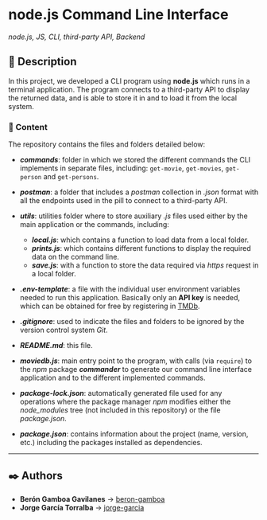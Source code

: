 # node.js Command Line Interface

_node.js, JS, CLI, third-party API, Backend_

## 📔 Description

In this project, we developed a CLI program using **node.js** which runs in a terminal application. The program connects to a third-party API to display the returned data, and is able to store it in and to load it from the local system.

### 📂 Content

The repository contains the files and folders detailed below:

- **_commands_**: folder in which we stored the different commands the CLI implements in separate files, including: `get-movie`, `get-movies`, `get-person` and `get-persons`.

- **_postman_**: a folder that includes a _postman_ collection in _.json_ format with all the endpoints used in the pill to connect to a third-party API.

- **_utils_**: utilities folder where to store auxiliary _.js_ files used either by the main application or the commands, including:

  - **_local.js_**: which contains a function to load data from a local folder.
  - **_prints.js_**: which contains different functions to display the required data on the command line.
  - **_save.js_**: with a function to store the data required via _https_ request in a local folder.

- **_.env-template_**: a file with the individual user environment variables needed to run this application. Basically only an **API key** is needed, which can be obtained for free by registering in [TMDb](https://www.themoviedb.org).

- **_.gitignore_**: used to indicate the files and folders to be ignored by the version control system _Git_.

- **_README.md_**: this file.

- **_moviedb.js_**: main entry point to the program, with calls (via `require`) to the _npm_ package **_commander_** to generate our command line interface application and to the different implemented commands.

- **_package-lock.json_**: automatically generated file used for any operations where the package manager _npm_ modifies either the _node_modules_ tree (not included in this repository) or the file _package.json_.

- **_package.json_**: contains information about the project (name, version, etc.) including the packages installed as dependencies.

---

## ✒️ Authors

- **Berón Gamboa Gavilanes** &#8594; [beron-gamboa](https://code.assemblerschool.com/beron-gamboa/)
- **Jorge García Torralba** &#8594; [jorge-garcia](https://code.assemblerschool.com/jorge-garcia/)
